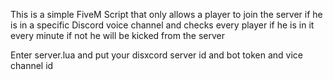 This is a simple FiveM Script that only allows a player to join the server if he is in a specific Discord voice channel and checks every player if he is in it every minute if not he will be kicked from the server

Enter server.lua and put your disxcord server id and bot token and vice channel id
